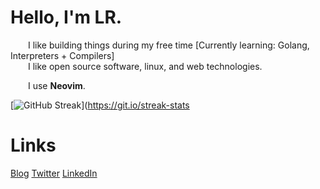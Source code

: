 # Hello, I'm LR. 

  I like building things during my free time [Currently learning: Golang, Interpreters + Compilers]  
  I like open source software, linux, and web technologies.
    
  I use **Neovim**.  
    
  
[![GitHub Streak](https://github-readme-streak-stats.herokuapp.com?user=laureanray&theme=ayu-light&hide_border=true)](https://git.io/streak-stats

# Links
[Blog](https://lr.hashnode.dev)
[Twitter](https://twitter.com/laureanray)
[LinkedIn](https://linkedin.com/in/laureanray)
